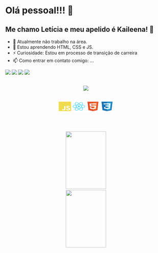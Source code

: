 <h1> Olá pessoal!!! 👋</h1>
<h2>Me chamo Letícia e meu apelido é Kaileena! 💖 </h2> 

- 🔭 Atualmente não trabalho na área.
- 🌱 Estou aprendendo HTML, CSS e JS.
- ⚡ Curiosidade: Estou em processo de transição de carreira
- 📫 Como entrar em contato comigo: ...

 <div align="left">
  <a href="https://www.facebook.com/letyciarossi007/" target="_blank"><img src="https://img.shields.io/badge/-FaceBook-blue?style=for-the-badge&logo=facebook&logoColor=white" target="_blank"></a>
  <a href="https://www.instagram.com/kaileenax_x/" target="_blank"><img src="https://img.shields.io/badge/-Instagram-%23E4405F?style=for-the-badge&logo=instagram&logoColor=white" target="_blank"></a> 
  <a href = "mailto:leticiarossi2016@outlook.com"><img src="https://img.shields.io/badge/-E--mail-gray?style=for-the-badge&logo=gmail&logoColor=white" target="_blank"></a>
  <a href="https://www.linkedin.com/in/let%C3%ADcia-rossi-43b455266/" target="_blank"><img src="https://img.shields.io/badge/-LinkedIn-%230077B5?style=for-the-badge&logo=linkedin&logoColor=white" target="_blank"></a> 
</div>
</br>
<p align="center">   <img alingn="center" src="https://profile-counter.glitch.me/Leticia-Rossii/count.svg" /></p>

<div align="center">
<div style="display: inline_block"><br>
  <img align="center" alt="Leticia-Rossii-Js" height="30" width="40" src="https://raw.githubusercontent.com/devicons/devicon/master/icons/javascript/javascript-plain.svg">
  <img align="center" alt="Leticia-Rossii-React" height="30" width="40" src="https://raw.githubusercontent.com/devicons/devicon/master/icons/react/react-original.svg">
  <img align="center" alt="Leticia-Rossii-HTML" height="30" width="40" src="https://raw.githubusercontent.com/devicons/devicon/master/icons/html5/html5-original.svg">
  <img align="center" alt="Leticia-Rossii-CSS" height="30" width="40" src="https://raw.githubusercontent.com/devicons/devicon/master/icons/css3/css3-original.svg">
</div>
 </div>
</br>

##

</br>
<div align="center">
  <div align="center">
  <a href="https://github.com/Leticia-Rossii">
    <img width="50%" height="180em" src="https://github-readme-stats.vercel.app/api?username=leticia-rossii&show_icons=true&theme=dracula&include_all_commits=true&count_private=true"/>
    <img width="50%" height="180em" src="https://github-readme-stats.vercel.app/api/top-langs/?username=leticia-rossii&layout=compact&langs_count=7&theme=dracula"/>
    </div>
</br>

##
